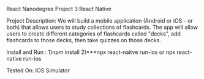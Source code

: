 React Nanodegree 
Project 3:React Native 

Project Description:
We will build a mobile application (Android or iOS - or both) that allows users to study collections of flashcards. The app will allow users to create different categories of flashcards called "decks", add flashcards to those decks, then take quizzes on those decks.

Install and Run :
1)npm install
2)***npx react-naitve run-ios or npx react-native run-ios

Tested On:
IOS Simulator